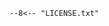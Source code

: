 
```
--8<-- "LICENSE.txt"
```
[comment]: https://facelessuser.github.io/pymdown-extensions/extensions/snippets/